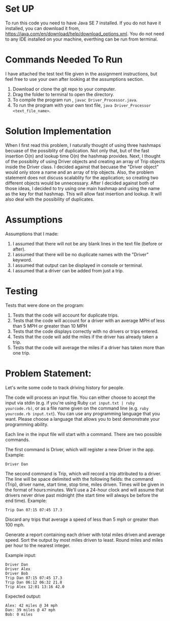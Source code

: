 # Set UP

To run this code you need to have Java SE 7 installed. If you do not have it installed, you can download it from, https://java.com/en/download/help/download_options.xml. You do not need to any IDE installed on your machine, everthing can be run from terminal.

# Commands Needed To Run

I have attached the test text file given in the assignment instructions, but feel free to use your own after looking at the assumptions section. 

1. Download or clone the git repo to your computer.
2. Drag the folder to terminal to open the directory.
3. To compile the program run , `javac Driver_Processor.java`.
4. To run the program with your own text file, `java Driver_Processor <text_file_name>`.

# Solution Implementation

When I first read this problem, I naturally thought of using three hashmaps becuase of the possiblity of duplication. Not only that, but of the fast insertion O(n) and lookup time O(n) the hashmap provides. Next, I thought of the possiblity of using Driver objects and creating an array of Trip objects inside the Driver class. I decided against that becuase the "Driver object" would only store a name and an array of trip objects. Also, the problem statement does not discuss scalablity for the application; so creating two different objects would be unnecessary. After I decided against both of those ideas, I decided to try using one main hashmap and using the name as the key for that hashmap. This will allow fast insertion and lookup. It will also deal with the possibility of duplicates.

# Assumptions

Assumptions that I made: 

1. I assumed that there will not be any blank lines in the text file (before or after).
2. I assumed that there will be no duplicate names with the "Driver" keyword.
3. I assumed that output can be displayed in console or terminal.
4. I assumed that a driver can be added from just a trip.

# Testing

Tests that were done on the program:

1. Tests that the code will account for duplicate trips.
2. Tests that the code will account for a driver with an average MPH of less than 5 MPH or greater than 10 MPH
3. Tests that the code displays correctly with no drivers or trips entered.
4. Tests that the code will add the miles if the driver has already taken a trip.
5. Tests that the code will average the miles if a driver has taken more than one trip.

# Problem Statement:

Let's write some code to track driving history for people.

The code will process an input file. You can either choose to accept the input via stdin (e.g. if you're using Ruby `cat input.txt | ruby yourcode.rb)`, or as a file name given on the command line (e.g. `ruby yourcode.rb input.txt`). You can use any programming language that you want. Please choose a language that allows you to best demonstrate your programming ability.

Each line in the input file will start with a command. There are two possible commands.

The first command is Driver, which will register a new Driver in the app. Example:

`Driver Dan`

The second command is Trip, which will record a trip attributed to a driver. The line will be space delimited with the following fields: the command (Trip), driver name, start time, stop time, miles driven. Times will be given in the format of hours:minutes. We'll use a 24-hour clock and will assume that drivers never drive past midnight (the start time will always be before the end time). Example:

`Trip Dan 07:15 07:45 17.3`

Discard any trips that average a speed of less than 5 mph or greater than 100 mph.

Generate a report containing each driver with total miles driven and average speed. Sort the output by most miles driven to least. Round miles and miles per hour to the nearest integer.

Example input:
```
Driver Dan
Driver Alex
Driver Bob
Trip Dan 07:15 07:45 17.3
Trip Dan 06:12 06:32 21.8
Trip Alex 12:01 13:16 42.0
```
Expected output:
```
Alex: 42 miles @ 34 mph
Dan: 39 miles @ 47 mph
Bob: 0 miles
```
